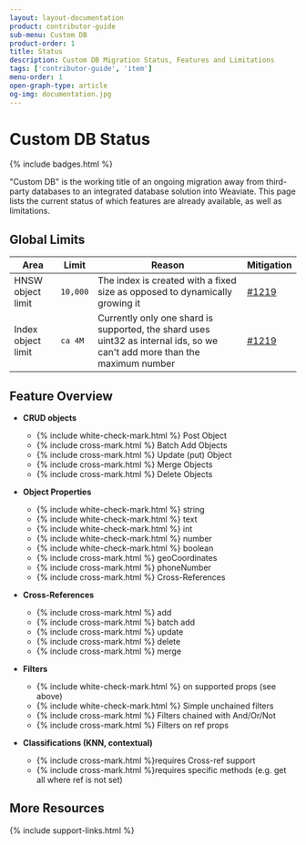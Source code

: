 ```yaml
---
layout: layout-documentation
product: contributor-guide
sub-menu: Custom DB
product-order: 1
title: Status
description: Custom DB Migration Status, Features and Limitations
tags: ['contributor-guide', 'item']
menu-order: 1
open-graph-type: article
og-img: documentation.jpg
---
```


# Custom DB Status

{% include badges.html %}

"Custom DB" is the working title of an ongoing migration away from third-party databases to an integrated database solution into Weaviate. This page lists the current status of which features are already available, as well as limitations.

## Global Limits

|Area|Limit|Reason|Mitigation|
|--|--|--|--|
|HNSW object limit| `10,000` | The index is created with a fixed size as opposed to dynamically growing it | [#1219](https://github.com/semi-technologies/weaviate/issues/1219) |
|Index object limit| `ca 4M` | Currently only one shard is supported, the shard uses uint32 as internal ids, so we can't add more than the maximum number| [#1219](https://github.com/semi-technologies/weaviate/issues/1219) |

## Feature Overview

* **CRUD objects**
  * {% include white-check-mark.html %} Post Object
  * {% include cross-mark.html %} Batch Add Objects
  * {% include cross-mark.html %} Update (put) Object
  * {% include cross-mark.html %} Merge Objects 
  * {% include cross-mark.html %} Delete Objects

* **Object Properties**
  * {% include white-check-mark.html %} string 
  * {% include white-check-mark.html %} text
  * {% include white-check-mark.html %} int
  * {% include white-check-mark.html %} number
  * {% include white-check-mark.html %} boolean
  * {% include cross-mark.html %} geoCoordinates
  * {% include cross-mark.html %} phoneNumber
  * {% include cross-mark.html %} Cross-References

* **Cross-References**
  * {% include cross-mark.html %} add 
  * {% include cross-mark.html %} batch add 
  * {% include cross-mark.html %} update 
  * {% include cross-mark.html %} delete
  * {% include cross-mark.html %} merge

* **Filters**
  * {% include white-check-mark.html %} on supported props (see above)
  * {% include white-check-mark.html %} Simple unchained filters
  * {% include cross-mark.html %} Filters chained with And/Or/Not
  * {% include cross-mark.html %} Filters on ref props

* **Classifications (KNN, contextual)**
  * {% include cross-mark.html %}requires Cross-ref support
  * {% include cross-mark.html %}requires specific methods (e.g. get all where ref is not set)

## More Resources

{% include support-links.html %}
